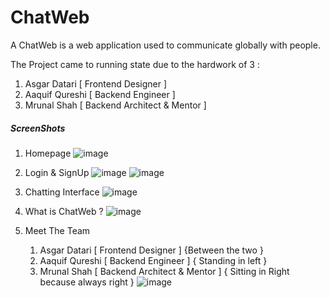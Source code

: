 # ChatWeb
 
A ChatWeb is a web application used to communicate globally with people.

The Project came to running state due to the hardwork of 3 :

   1. Asgar Datari [ Frontend Designer ]
   2. Aaquif Qureshi [ Backend Engineer ]
   3. Mrunal Shah [ Backend Architect & Mentor ]

##### ScreenShots #####

1. Homepage
![image](https://github.com/AsgarDatari/ChatWeb/assets/108453611/0ce95556-fb91-4d11-878f-9493377874c5)

2. Login & SignUp
![image](https://github.com/AsgarDatari/ChatWeb/assets/108453611/459b8b9b-879f-428f-9242-a96f624419eb)
![image](https://github.com/AsgarDatari/ChatWeb/assets/108453611/4c1c39a0-f41f-4f06-a668-2f00fd5cf2bb)

3. Chatting Interface
![image](https://github.com/AsgarDatari/ChatWeb/assets/108453611/a28ca2c2-4721-4539-ae95-8f405c87ebb5)

4. What is ChatWeb ?
![image](https://github.com/AsgarDatari/ChatWeb/assets/108453611/222254f8-3ea1-44c2-bda9-dc73ef678e2f)

5. Meet The Team 
   1. Asgar Datari [ Frontend Designer ] {Between the two }
   2. Aaquif Qureshi [ Backend Engineer ] { Standing in left }
   3. Mrunal Shah [ Backend Architect & Mentor ] { Sitting in Right because always right }
![image](https://github.com/AsgarDatari/ChatWeb/assets/108453611/7ae5261b-6ce2-4166-a974-8aaa5f058c03)
